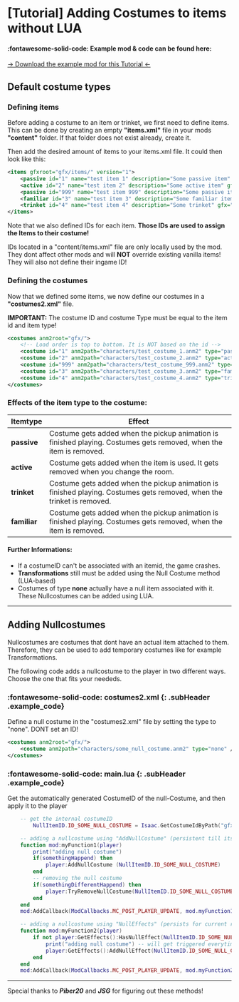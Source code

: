 # [Tutorial] Adding Costumes to items without LUA

#### :fontawesome-solid-code: Example mod & code can be found here:

[→ Download the example mod for this Tutorial ←](/IsaacDocs/customData/costumes%20examplemod.zip)

## Default costume types
### Defining items

Before adding a costume to an item or trinket, we first need to define items. This can be done by creating an empty **"items.xml"** file in your mods **"content"** folder. If that folder does not exist already, create it.

Then add the desired amount of items to your items.xml file. It could then look like this:
```xml
<items gfxroot="gfx/items/" version="1">
	<passive id="1" name="test item 1" description="Some passive item" gfx="testitem_1.png" />
    <active id="2" name="test item 2" description="Some active item" gfx="testitem_2.png" />
	<passive id="999" name="test item 999" description="Some passive item but high ID" gfx="testitem_999.png" />
	<familiar id="3" name="test item 3" description="Some familiar item" gfx="testitem_3.png" />
	<trinket id="4" name="test item 4" description="Some trinket" gfx="testitem_4.png" />
</items>
```
Note that we also defined IDs for each item. **Those IDs are used to assign the Items to their costume!**

IDs located in a "content/items.xml" file are only locally used by the mod. They dont affect other mods and will **NOT** override existing vanilla items! They will also not define their ingame ID!

### Defining the costumes

Now that we defined some items, we now define our costumes in a **"costumes2.xml"** file.

**IMPORTANT:** The costume ID and costume Type must be equal to the item id and item type!
```xml
<costumes anm2root="gfx/">
	<!-- Load order is top to bottom. It is NOT based on the id -->
    <costume id="1" anm2path="characters/test_costume_1.anm2" type="passive" />
    <costume id="2" anm2path="characters/test_costume_2.anm2" type="active" />
    <costume id="999" anm2path="characters/test_costume_999.anm2" type="passive" />
    <costume id="3" anm2path="characters/test_costume_3.anm2" type="familiar" />
    <costume id="4" anm2path="characters/test_costume_4.anm2" type="trinket" />
</costumes>
```

### Effects of the item type to the costume:

|Itemtype|Effect|
|--- |--- |
|**passive**|Costume gets added when the pickup animation is finished playing. Costumes gets removed, when the item is removed.|
|**active**|Costume gets added when the item is used. It gets removed when you change the room.|
|**trinket**|Costume gets added when the pickup animation is finished playing. Costumes gets removed, when the trinket is removed.|
|**familiar**|Costume gets added when the pickup animation is finished playing. Costumes gets removed, when the item is removed.|

#### Further Informations:

*   If a costumeID can't be associated with an itemid, the game crashes.
*   **Transformations** still must be added using the Null Costume method (LUA-based)
*   Costumes of type **none** actually have a null item associated with it. These Nullcostumes can be added using LUA.

* * *

## Adding Nullcostumes

Nullcostumes are costumes that dont have an actual item attached to them. Therefore, they can be used to add temporary costumes like for example Transformations.

The following code adds a nullcostume to the player in two different ways. Choose the one that fits your neededs.

### :fontawesome-solid-code: costumes2.xml {: .subHeader .example_code}

Define a null costume in the "costumes2.xml" file by setting the type to "none". DONT set an ID!
```xml
<costumes anm2root="gfx/">
    <costume anm2path="characters/some_null_costume.anm2" type="none" />
</costumes>
```
### :fontawesome-solid-code: main.lua {: .subHeader .example_code}

Get the automatically generated CostumeID of the null-Costume, and then apply it to the player

```lua
    -- get the internal costumeID
        NullItemID.ID_SOME_NULL_COSTUME = Isaac.GetCostumeIdByPath("gfx/characters/some_null_costume.anm2")

    -- adding a nullcostume using "AddNullCostume" (persistent till its removed / run is restarted)
    function mod:myFunction1(player)
        print("adding null costume")
        if(somethingHappend) then
            player:AddNullCostume (NullItemID.ID_SOME_NULL_COSTUME)
        end
        -- removing the null costume
        if(somethingDifferentHappend) then
            player:TryRemoveNullCostume(NullItemID.ID_SOME_NULL_COSTUME)
        end
    end
    mod:AddCallback(ModCallbacks.MC_POST_PLAYER_UPDATE, mod.myFunction1, 0)

    -- adding a nullcostume using "NullEffects" (persists for current room and gets removed afterwards)
    function mod:myFunction2(player)
        if not player:GetEffects():HasNullEffect(NullItemID.ID_SOME_NULL_COSTUME) then
            print("adding null costume") -- will get triggered everytime the room is changed
            player:GetEffects():AddNullEffect(NullItemID.ID_SOME_NULL_COSTUME, true)
        end
    end
    mod:AddCallback(ModCallbacks.MC_POST_PLAYER_UPDATE, mod.myFunction2, 0)
```

* * *

Special thanks to _**Piber20**_ and _**JSG**_ for figuring out these methods!